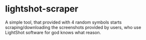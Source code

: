 # lightshot-scraper
A simple tool, that provided with 4 random symbols starts scraping/downloading the screenshots provided by users, who use LightShot software for god knows what reason.
